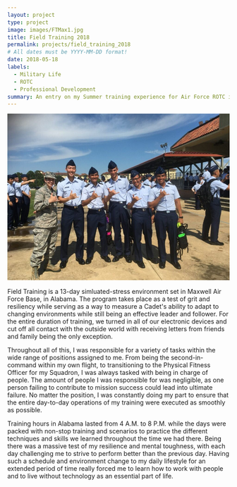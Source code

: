 ```yaml
---
layout: project
type: project
image: images/FTMax1.jpg
title: Field Training 2018
permalink: projects/field_training_2018
# All dates must be YYYY-MM-DD format!
date: 2018-05-18
labels:
  - Military Life
  - ROTC
  - Professional Development
summary: An entry on my Summer training experience for Air Force ROTC in Maxwell AFB, AL.
---
```


<img class="ui medium right floated rounded image" src="../images/FTMax1.jpg">

Field Training is a 13-day simluated-stress environment set in Maxwell Air Force Base, in Alabama. The program takes place as a test of grit and resiliency while serving as a way to measure a Cadet's ability to adapt to changing environments while still being an effective leader and follower. For the entire duration of training, we turned in all of our electronic devices and cut off all contact with the outside world with receiving letters from friends and family being the only exception. 

Throughout all of this, I was responsible for a variety of tasks within the wide range of positions assigned to me. From being the second-in-command within my own flight, to transitioning to the Physical Fitness Officer for my Squadron, I was always tasked with being in charge of people. The amount of people I was responsible for was negligible, as one person failing to contribute to mission success could lead into ultimate failure. No matter the position, I was constantly doing my part to ensure that the entire day-to-day operations of my training were executed as smoothly as possible.

Training hours in Alabama lasted from 4 A.M. to 8 P.M. while the days were packed with non-stop training and scenarios to practice the different techniques and skills we learned throughout the time we had there. Being there was a massive test of my resilience and mental toughness, with each day challenging me to strive to perform better than the previous day. Having such a schedule and environment change to my daily lifestyle for an extended period of time really forced me to learn how to work with people and to live without technology as an essential part of life.

